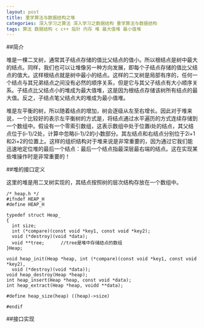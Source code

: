 ```yaml
---
layout: post
title: 重学算法与数据结构之堆
categories: 深入学习之算法 深入学习之数据结构 重学算法与数据结构
tags: 算法 数据结构 c c++ 指针 内存 堆 最大值堆 最小值堆
---
```


##简介

堆是一棵二叉树，通常其子结点存储的值比父结点的值小。所以根结点是树中最大的结点。同样，我们也可以让堆像另一种方向发展，即每个子结点存储的值比父结点的值大。这样根结点就是树中最小的结点。这样的二叉树是局部有序的，任何一个结点与其兄弟结点之间没有必然的顺序关系，但是它与其父子结点有大小顺序关系。子结点比父结点小的堆成为最大值堆，这是因为根结点存储该树所有结点的最大值。反之，子结点笔父结点大的堆成为最小值堆。

堆是左平衡的树，所以随着结点的增加，树会逐级从左至右增长。因此对于堆来说，一个比较好的表示左平衡树的方式是，将结点通过水平遍历的方式连续存储到一个数组中。假设有一个零索引数组，这表示数组中处于位置i处的结点，其父结点位于(i-1)/2处，计算中忽略(i-1)/2的小数部分。其左结点和右结点分别位于2i+1和2i+2的位置上。这样的组织结构对于堆来说是非常重要的，因为通过它我们能迅速地定位堆的最后一个结点：最后一个结点指最深层最右端的结点。这在实现某些堆操作时是非常重要的！

##堆的接口定义

这里的堆是用二叉树实现的，其结点按照树的层次结构存放在一个数组中。

```
/* heap.h */
#ifndef HEAP_H
#define HEAP_H

typedef struct Heap_
{
  int size;
  int (*compare)(const void *key1, const void *key2);
  void (*destroy)(void *data);
  void **tree;      //tree是堆中存储结点的数组
}Heap;

void heap_init(Heap *heap, int (*compare)(const void *key1, const void *key2),
  void (*destroy)(void *data));
void heap_destroy(Heap *heap);
int heap_insert(Heap *heap, const void *data);
int heap_extract(Heap *heap, voidd **data);

#define heap_size(heap) ((heap)->size)

#endif
```

##接口实现

```

```
